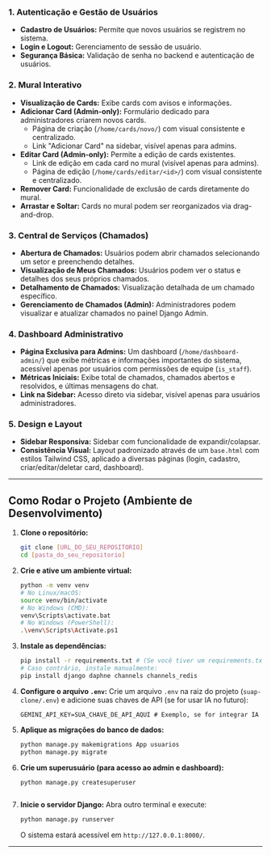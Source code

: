 ### 1. Autenticação e Gestão de Usuários
* **Cadastro de Usuários:** Permite que novos usuários se registrem no sistema.
* **Login e Logout:** Gerenciamento de sessão de usuário.
* **Segurança Básica:** Validação de senha no backend e autenticação de usuários.

### 2. Mural Interativo
* **Visualização de Cards:** Exibe cards com avisos e informações.
* **Adicionar Card (Admin-only):** Formulário dedicado para administradores criarem novos cards.
    * Página de criação (`/home/cards/novo/`) com visual consistente e centralizado.
    * Link "Adicionar Card" na sidebar, visível apenas para admins.
* **Editar Card (Admin-only):** Permite a edição de cards existentes.
    * Link de edição em cada card no mural (visível apenas para admins).
    * Página de edição (`/home/cards/editar/<id>/`) com visual consistente e centralizado.
* **Remover Card:** Funcionalidade de exclusão de cards diretamente do mural.
* **Arrastar e Soltar:** Cards no mural podem ser reorganizados via drag-and-drop.

### 3. Central de Serviços (Chamados)
* **Abertura de Chamados:** Usuários podem abrir chamados selecionando um setor e preenchendo detalhes.
* **Visualização de Meus Chamados:** Usuários podem ver o status e detalhes dos seus próprios chamados.
* **Detalhamento de Chamados:** Visualização detalhada de um chamado específico.
* **Gerenciamento de Chamados (Admin):** Administradores podem visualizar e atualizar chamados no painel Django Admin.

### 4. Dashboard Administrativo
* **Página Exclusiva para Admins:** Um dashboard (`/home/dashboard-admin/`) que exibe métricas e informações importantes do sistema, acessível apenas por usuários com permissões de equipe (`is_staff`).
* **Métricas Iniciais:** Exibe total de chamados, chamados abertos e resolvidos, e últimas mensagens do chat.
* **Link na Sidebar:** Acesso direto via sidebar, visível apenas para usuários administradores.

### 5. Design e Layout
* **Sidebar Responsiva:** Sidebar com funcionalidade de expandir/colapsar.
* **Consistência Visual:** Layout padronizado através de um `base.html` com estilos Tailwind CSS, aplicado a diversas páginas (login, cadastro, criar/editar/deletar card, dashboard).

---

## Como Rodar o Projeto (Ambiente de Desenvolvimento)

1.  **Clone o repositório:**
    ```bash
    git clone [URL_DO_SEU_REPOSITORIO]
    cd [pasta_do_seu_repositorio]
    ```
2.  **Crie e ative um ambiente virtual:**
    ```bash
    python -m venv venv
    # No Linux/macOS:
    source venv/bin/activate
    # No Windows (CMD):
    venv\Scripts\activate.bat
    # No Windows (PowerShell):
    .\venv\Scripts\Activate.ps1
    ```
3.  **Instale as dependências:**
    ```bash
    pip install -r requirements.txt # (Se você tiver um requirements.txt)
    # Caso contrário, instale manualmente:
    pip install django daphne channels channels_redis
    ```
4.  **Configure o arquivo `.env`:**
    Crie um arquivo `.env` na raiz do projeto (`suap-clone/.env`) e adicione suas chaves de API (se for usar IA no futuro):
    ```
    GEMINI_API_KEY=SUA_CHAVE_DE_API_AQUI # Exemplo, se for integrar IA
    ```
5.  **Aplique as migrações do banco de dados:**
    ```bash
    python manage.py makemigrations App usuarios
    python manage.py migrate
    ```
6.  **Crie um superusuário (para acesso ao admin e dashboard):**
    ```bash
    python manage.py createsuperuser
    ```

    ```
7.  **Inicie o servidor Django:**
    Abra outro terminal e execute:
    ```bash
    python manage.py runserver
    ```
    O sistema estará acessível em `http://127.0.0.1:8000/`.

---
